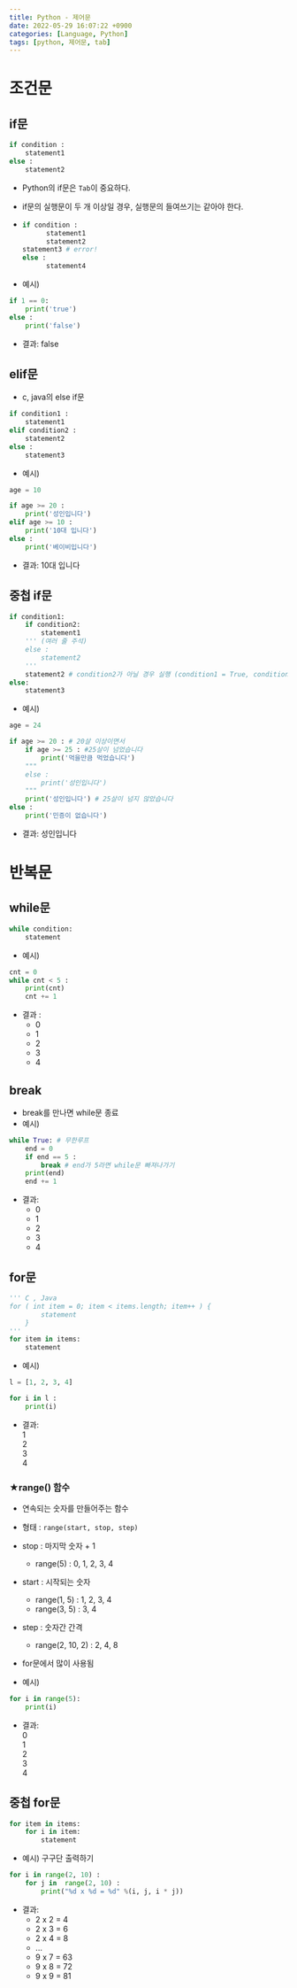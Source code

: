 ```yaml
---
title: Python - 제어문
date: 2022-05-29 16:07:22 +0900
categories: [Language, Python]
tags: [python, 제어문, tab]
---
```


# 조건문

## if문
```python
if condition :
    statement1
else :
    statement2
```

- Python의 if문은 `Tab`이 중요하다.
- if문의 실행문이 두 개 이상일 경우, 실행문의 들여쓰기는 같아야 한다.
- ```python
  if condition :
        statement1
        statement2
  statement3 # error!
  else :
        statement4
  ```

- 예시) <br>

```python
if 1 == 0:
    print('true')
else :
    print('false')
```

  - 결과: false

## elif문
- c, java의 else if문<br>

```python
if condition1 :
    statement1
elif condition2 :
    statement2
else :
    statement3
```

- 예시) <br>


```python
age = 10

if age >= 20 :
    print('성인입니다')
elif age >= 10 :
    print('10대 입니다')
else :
    print('베이비입니다')
```

  - 결과: 10대 입니다

## 중첩 if문
```python
if condition1:
    if condition2:
        statement1
    ''' (여러 줄 주석)
    else : 
        statement2
    '''
    statement2 # condition2가 아닐 경우 실행 (condition1 = True, condition2 = False)
else:
    statement3
```

- 예시) <br>

```python
age = 24

if age >= 20 : # 20살 이상이면서
    if age >= 25 : #25살이 넘었습니다
        print('먹을만큼 먹었습니다')
    """
    else :
        print('성인입니다')
    """
    print('성인입니다') # 25살이 넘지 않았습니다
else :
    print('민증이 없습니다')
```

  - 결과: 성인입니다

# 반복문

## while문
```python
while condition:
    statement
```

- 예시) <br>

```python
cnt = 0
while cnt < 5 :
    print(cnt)
    cnt += 1
```

- 결과 :
  - 0
  - 1
  - 2
  - 3
  - 4

## break
- break를 만나면 while문 종료
- 예시) <br>
```python
while True: # 무한루프
    end = 0
    if end == 5 :
        break # end가 5라면 while문 빠져나가기
    print(end)
    end += 1
```

- 결과:
  - 0
  - 1
  - 2
  - 3
  - 4

## for문
```python
''' C , Java
for ( int item = 0; item < items.length; item++ ) { 
        statement 
    }
'''
for item in items:
    statement
```

- 예시) <br>

```python
l = [1, 2, 3, 4]

for i in l :
    print(i)
```

  - 결과: <br>
      1 <br>
      2 <br>
      3 <br>
      4 <br>

### <b>★range() 함수</b>
- 연속되는 숫자를 만들어주는 함수
- 형태 : `range(start, stop, step)`
- stop : 마지막 숫자 + 1
  - range(5) : 0, 1, 2, 3, 4
- start : 시작되는 숫자
  - range(1, 5) : 1, 2, 3, 4
  - range(3, 5) : 3, 4
- step : 숫자간 간격
  - range(2, 10, 2) : 2, 4, 8

- for문에서 많이 사용됨
- 예시) <br>

```python
for i in range(5):
    print(i)
```

  - 결과: <br>
    0 <br>
    1 <br>
    2 <br>
    3 <br>
    4 <br>

## 중첩 for문
```python
for item in items:
    for i in item:
        statement
```

- 예시) 구구단 출력하기<br>

```python
for i in range(2, 10) :
    for j in  range(2, 10) :
        print("%d x %d = %d" %(i, j, i * j))
```

- 결과:
  - 2 x 2 = 4
  - 2 x 3 = 6
  - 2 x 4 = 8
  - ...
  - 9 x 7 = 63
  - 9 x 8 = 72
  - 9 x 9 = 81
